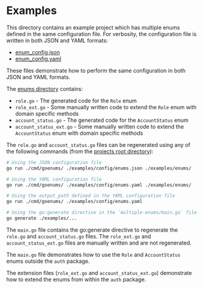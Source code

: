 # Examples

This directory contains an example project which has multiple enums defined in the same configuration file. For verbosity, the configuration file is written in both JSON and YAML formats:

- [enum_config.json](./enum_config.json)
- [enum_config.yaml](./enum_config.yaml)

These files demonstrate how to perform the same configuration in both JSON and YAML formats.

The [enums directory](./enums) contains:
- `role.go` - The generated code for the `Role` enum
- `role_ext.go` - Some manually written code to extend the `Role` enum with domain specific methods
- `account_status.go` - The generated code for the `AccountStatus` enum
- `account_status_ext.go` - Some manually written code to extend the `AccountStatus` enum with domain specific methods

The `role.go` and `account_status.go` files can be regenerated using any of the following commands (from the [projects root directory](..)):

```sh
# Using the JSON configuration file
go run ./cmd/goenums/ ./examples/config/enums.json ./examples/enums/

# Using the YAML configuration file
go run ./cmd/goenums/ ./examples/config/enums.yaml ./examples/enums/

# Using the output_path defined in the YAML configuration file
go run ./cmd/goenums/ ./examples/config/enums.yaml

# Using the go:generate directive in the `multiple-enums/main.go` file
go generate ./examples/...
```

The `main.go` file contains the go:generate directive to regenerate the `role.go` and `account_status.go` files. The `role_ext.go` and `account_status_ext.go` files are manually written and are not regenerated.

The `main.go` file demonstrates how to use the `Role` and `AccountStatus` enums outside the `auth` package.

The extension files (`role_ext.go` and `account_status_ext.go`) demonstrate how to extend the enums from within the `auth` package.